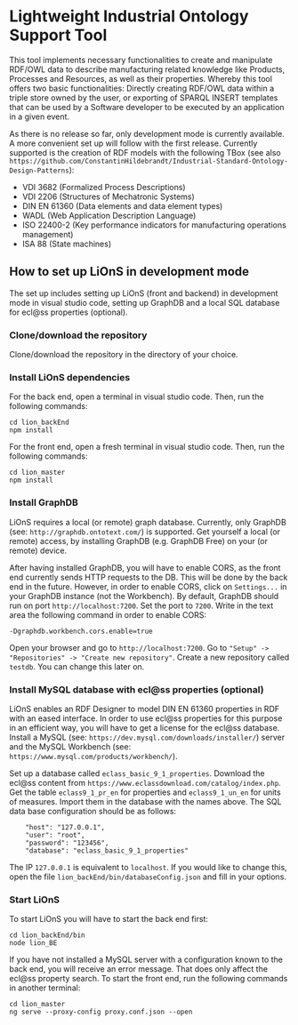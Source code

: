 # Lightweight Industrial Ontology Support Tool

This tool implements necessary functionalities to create and manipulate RDF/OWL data to describe manufacturing related knowledge like Products, Processes and Resources, as well as their properties. Whereby this tool offers two basic functionalities: Directly creating RDF/OWL data within a triple store owned by the user, or exporting of SPARQL INSERT templates that can be used by a Software developer to be executed by an application in a given event.

As there is no release so far, only development mode is currently available. A more convenient set up will follow with the first release. Currently supported is the creation of RDF models with the following TBox (see also `https://github.com/ConstantinHildebrandt/Industrial-Standard-Ontology-Design-Patterns`):
- VDI 3682 (Formalized Process Descriptions)
- VDI 2206 (Structures of Mechatronic Systems)
- DIN EN 61360 (Data elements and data element types)
- WADL (Web Application Description Language)
- ISO 22400-2 (Key performance indicators for manufacturing operations management)
- ISA 88 (State machines)

## How to set up LiOnS in development mode

The set up includes setting up LiOnS (front and backend) in development mode in visual studio code, setting up GraphDB and a local SQL database for ecl@ss properties (optional).

### Clone/download the repository

Clone/download the repository in the directory of your choice.

### Install LiOnS dependencies

For the back end, open a terminal in visual studio code. Then, run the following commands:
```
cd lion_backEnd
npm install
```
For the front end, open a fresh terminal in visual studio code. Then, run the following commands:
```
cd lion_master
npm install
```

### Install GraphDB

LiOnS requires a local (or remote) graph database. Currently, only GraphDB (see: `http://graphdb.ontotext.com/`) is supported. Get yourself a local (or remote) access, by installing GraphDB (e.g. GraphDB Free) on your (or remote) device.

After having installed GraphDB, you will have to enable CORS, as the front end currently sends HTTP requests to the DB. This will be done by the back end in the future. However, in order to enable CORS, click on `Settings...` in your GraphDB instance (not the Workbench). By default, GraphDB should run on port `http://localhost:7200`. Set the port to `7200`. Write in the text area the following command in order to enable CORS:
```
-Dgraphdb.workbench.cors.enable=true
```
Open your browser and go to `http://localhost:7200`. Go to `"Setup" -> "Repositories" -> "Create new repository"`. Create a new repository called `testdb`. You can change this later on.

### Install MySQL database with ecl@ss properties (optional)

LiOnS enables an RDF Designer to model DIN EN 61360 properties in RDF with an eased interface. In order to use ecl@ss properties for this purpose in an efficient way, you will have to get a license for the ecl@ss database. Install a MySQL (see: `https://dev.mysql.com/downloads/installer/`) server and the MySQL Workbench (see: `https://www.mysql.com/products/workbench/`).

Set up a database called `eclass_basic_9_1_properties`. Download the ecl@ss content from `https://www.eclassdownload.com/catalog/index.php`. Get the table `eclass9_1_pr_en` for properties and `eclass9_1_un_en` for units of measures. Import them in the database with the names above. The SQL data base configuration should be as follows:
```
    "host": "127.0.0.1",
    "user": "root",
    "password": "123456",
    "database": "eclass_basic_9_1_properties"
```
The IP `127.0.0.1` is equivalent to `localhost`. If you would like to change this, open the file `lion_backEnd/bin/databaseConfig.json` and fill in your options.

### Start LiOnS

To start LiOnS you will have to start the back end first:
```
cd lion_backEnd/bin
node lion_BE
``` 
If you have not installed a MySQL server with a configuration known to the back end, you will receive an error message. That does only affect the ecl@ss property search.
To start the front end, run the following commands in another terminal: 
```
cd lion_master
ng serve --proxy-config proxy.conf.json --open
``` 


